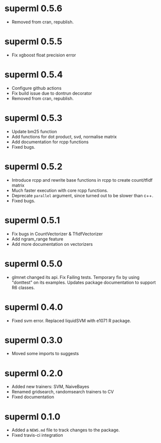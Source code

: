 # superml 0.5.6

* Removed from cran, republish.

# superml 0.5.5

* Fix xgboost float precision error

# superml 0.5.4

* Configure github actions
* Fix build issue due to dontrun decorator
* Removed from cran, republish.

# superml 0.5.3

* Update bm25 function
* Add functions for dot product, svd, normalise matrix
* Add documentation for rcpp functions
* Fixed bugs.

# superml 0.5.2

* Introduce rcpp and rewrite base functions in rcpp to create count/tfidf matrix
* Much faster execution with core rcpp functions.
* Deprecate `parallel` argument, since turned out to be slower than c++.
* Fixed bugs.

# superml 0.5.1

* Fix bugs in CountVectorizer & TfidfVectorizer
* Add ngram_range feature
* Add more documentation on vectorizers

# superml 0.5.0

* glmnet changed its api. Fix Failing tests. Temporary fix by using "donttest" on its examples. Updates package documentation to support R6 classes.

# superml 0.4.0

* Fixed svm error. Replaced liquidSVM with e1071 R package.

# superml 0.3.0

* Moved some imports to suggests

# superml 0.2.0

* Added new trainers: SVM, NaiveBayes
* Renamed gridsearch, randomsearch trainers to CV
* Fixed documentation

# superml 0.1.0

* Added a `NEWS.md` file to track changes to the package.
* Fixed travis-ci integration    

